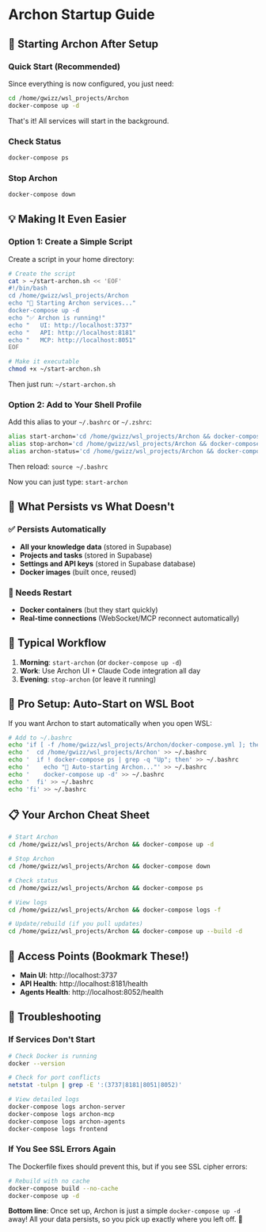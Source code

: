# Archon Startup Guide

## 🔄 Starting Archon After Setup

### Quick Start (Recommended)
Since everything is now configured, you just need:

```bash
cd /home/gwizz/wsl_projects/Archon
docker-compose up -d
```

That's it! All services will start in the background.

### Check Status
```bash
docker-compose ps
```

### Stop Archon
```bash
docker-compose down
```

## 💡 Making It Even Easier

### Option 1: Create a Simple Script
Create a script in your home directory:

```bash
# Create the script
cat > ~/start-archon.sh << 'EOF'
#!/bin/bash
cd /home/gwizz/wsl_projects/Archon
echo "🚀 Starting Archon services..."
docker-compose up -d
echo "✅ Archon is running!"
echo "   UI: http://localhost:3737"
echo "   API: http://localhost:8181" 
echo "   MCP: http://localhost:8051"
EOF

# Make it executable
chmod +x ~/start-archon.sh
```

Then just run: `~/start-archon.sh`

### Option 2: Add to Your Shell Profile
Add this alias to your `~/.bashrc` or `~/.zshrc`:

```bash
alias start-archon='cd /home/gwizz/wsl_projects/Archon && docker-compose up -d'
alias stop-archon='cd /home/gwizz/wsl_projects/Archon && docker-compose down'
alias archon-status='cd /home/gwizz/wsl_projects/Archon && docker-compose ps'
```

Then reload: `source ~/.bashrc`

Now you can just type: `start-archon`

## 🔄 What Persists vs What Doesn't

### ✅ Persists Automatically
- **All your knowledge data** (stored in Supabase)
- **Projects and tasks** (stored in Supabase)
- **Settings and API keys** (stored in Supabase database)
- **Docker images** (built once, reused)

### 🔄 Needs Restart
- **Docker containers** (but they start quickly)
- **Real-time connections** (WebSocket/MCP reconnect automatically)

## 🎯 Typical Workflow

1. **Morning**: `start-archon` (or `docker-compose up -d`)
2. **Work**: Use Archon UI + Claude Code integration all day
3. **Evening**: `stop-archon` (or leave it running)

## 🚀 Pro Setup: Auto-Start on WSL Boot

If you want Archon to start automatically when you open WSL:

```bash
# Add to ~/.bashrc
echo 'if [ -f /home/gwizz/wsl_projects/Archon/docker-compose.yml ]; then' >> ~/.bashrc
echo '  cd /home/gwizz/wsl_projects/Archon' >> ~/.bashrc  
echo '  if ! docker-compose ps | grep -q "Up"; then' >> ~/.bashrc
echo '    echo "🚀 Auto-starting Archon..."' >> ~/.bashrc
echo '    docker-compose up -d' >> ~/.bashrc
echo '  fi' >> ~/.bashrc
echo 'fi' >> ~/.bashrc
```

## 📋 Your Archon Cheat Sheet

```bash
# Start Archon
cd /home/gwizz/wsl_projects/Archon && docker-compose up -d

# Stop Archon  
cd /home/gwizz/wsl_projects/Archon && docker-compose down

# Check status
cd /home/gwizz/wsl_projects/Archon && docker-compose ps

# View logs
cd /home/gwizz/wsl_projects/Archon && docker-compose logs -f

# Update/rebuild (if you pull updates)
cd /home/gwizz/wsl_projects/Archon && docker-compose up --build -d
```

## 🔗 Access Points (Bookmark These!)
- **Main UI**: http://localhost:3737
- **API Health**: http://localhost:8181/health
- **Agents Health**: http://localhost:8052/health

## 🔧 Troubleshooting

### If Services Don't Start
```bash
# Check Docker is running
docker --version

# Check for port conflicts
netstat -tulpn | grep -E ':(3737|8181|8051|8052)'

# View detailed logs
docker-compose logs archon-server
docker-compose logs archon-mcp
docker-compose logs archon-agents
docker-compose logs frontend
```

### If You See SSL Errors Again
The Dockerfile fixes should prevent this, but if you see SSL cipher errors:
```bash
# Rebuild with no cache
docker-compose build --no-cache
docker-compose up -d
```

**Bottom line**: Once set up, Archon is just a simple `docker-compose up -d` away! All your data persists, so you pick up exactly where you left off. 🎉